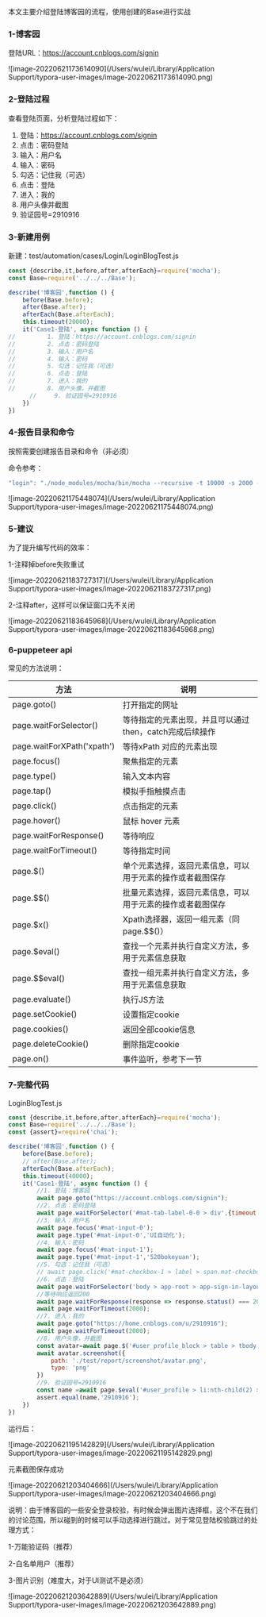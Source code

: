 本文主要介绍登陆博客园的流程，使用创建的Base进行实战

### 1-博客园

登陆URL：https://account.cnblogs.com/signin

![image-20220621173614090](/Users/wulei/Library/Application Support/typora-user-images/image-20220621173614090.png)

### 2-登陆过程

查看登陆页面，分析登陆过程如下：

1. 登陆：https://account.cnblogs.com/signin
2. 点击：密码登陆
3. 输入：用户名
4. 输入：密码
5. 勾选：记住我（可选）
6. 点击：登陆
7. 进入：我的
8. 用户头像并截图
9. 验证园号=2910916

### 3-新建用例

新建：test/automation/cases/Login/LoginBlogTest.js

```javascript
const {describe,it,before,after,afterEach}=require('mocha');
const Base=require('../../../Base');

describe('博客园',function () {
    before(Base.before);
    after(Base.after);
    afterEach(Base.afterEach);
    this.timeout(20000);
    it('Case1-登陆', async function () {
//         1. 登陆：https://account.cnblogs.com/signin
//         2. 点击：密码登陆
//         3. 输入：用户名
//         4. 输入：密码
//         5. 勾选：记住我（可选）
//         6. 点击：登陆
//         7. 进入：我的
//         8. 用户头像，并截图
      //	 9. 验证园号=2910916
    })
})
```

### 4-报告目录和命令

按照需要创建报告目录和命令（非必须）

命令参考：

```javascript
"login": "./node_modules/mocha/bin/mocha --recursive -t 10000 -s 2000 --reporter mochawesome test/automation/cases/Login/LoginBlogTest.js -reporter-options reportDir=test/report/Login",
```

![image-20220621175448074](/Users/wulei/Library/Application Support/typora-user-images/image-20220621175448074.png)

### 5-建议

为了提升编写代码的效率：

1-注释掉before失败重试

![image-20220621183727317](/Users/wulei/Library/Application Support/typora-user-images/image-20220621183727317.png)

2-注释after，这样可以保证窗口先不关闭

![image-20220621183645968](/Users/wulei/Library/Application Support/typora-user-images/image-20220621183645968.png)

### 6-puppeteer api

常见的方法说明：

| 方法                       | 说明                                                       |
| -------------------------- | ---------------------------------------------------------- |
| page.goto()                | 打开指定的网址                                             |
| page.waitForSelector()     | 等待指定的元素出现，并且可以通过then，catch完成后续操作    |
| page.waitForXPath('xpath') | 等待xPath 对应的元素出现                                   |
| page.focus()               | 聚焦指定的元素                                             |
| page.type()                | 输入文本内容                                               |
| page.tap()                 | 模拟手指触摸点击                                           |
| page.click()               | 点击指定的元素                                             |
| page.hover()               | 鼠标 hover 元素                                            |
| page.waitForResponse()     | 等待响应                                                   |
| page.waitForTimeout()      | 等待指定时间                                               |
| page.$()                   | 单个元素选择，返回元素信息，可以用于元素的操作或者截图保存 |
| page.$$()                  | 批量元素选择，返回元素信息，可以用于元素的操作或者截图保存 |
| page.$x()                  | Xpath选择器，返回一组元素（同page.$$()）                   |
| page.$eval()               | 查找一个元素并执行自定义方法，多用于元素信息获取           |
| page.$$eval()              | 查找一组元素并执行自定义方法，多用于元素信息获取           |
| page.evaluate()            | 执行JS方法                                                 |
| page.setCookie()           | 设置指定cookie                                             |
| page.cookies()             | 返回全部cookie信息                                         |
| page.deleteCookie()        | 删除指定cookie                                             |
| page.on()                  | 事件监听，参考下一节                                       |

### 7-完整代码

LoginBlogTest.js

```javascript
const {describe,it,before,after,afterEach}=require('mocha');
const Base=require('../../../Base');
const {assert}=require('chai');

describe('博客园',function () {
    before(Base.before);
    // after(Base.after);
    afterEach(Base.afterEach);
    this.timeout(40000);
    it('Case1-登陆', async function () {
        //1. 登陆：博客园
        await page.goto("https://account.cnblogs.com/signin");
        //2. 点击：密码登陆
        await page.waitForSelector('#mat-tab-label-0-0 > div',{timeout:2*1000}).then(ele=>{ele.click()}).catch(e=>{console.log(e)})
        //3. 输入：用户名
        await page.focus('#mat-input-0');
        await page.type('#mat-input-0','UI自动化');
        //4. 输入：密码
        await page.focus('#mat-input-1');
        await page.type('#mat-input-1','520bokeyuan');
        //5. 勾选：记住我（可选）
        // await page.click('#mat-checkbox-1 > label > span.mat-checkbox-inner-container');
        //6. 点击：登陆
        await page.waitForSelector('body > app-root > app-sign-in-layout > div > div > app-sign-in > app-content-container > div > div > div > form > div > button',{timeout:2*1000}).then(ele=>{ele.click()}).catch(e=>{console.log(e)})
        //等待响应返回200
        await page.waitForResponse(response => response.status() === 200);
        await page.waitForTimeout(2000);
        //7. 进入：我的
        await page.goto("https://home.cnblogs.com/u/2910916");
        await page.waitForTimeout(2000);
        //8. 用户头像，并截图
        const avatar=await page.$('#user_profile_block > table > tbody > tr > td:nth-child(1) > div > img');
        await avatar.screenshot({
            path: './test/report/screenshot/avatar.png',
            type: 'png'
        })
        //9. 验证园号=2910916
        const name =await page.$eval('#user_profile > li:nth-child(2) > span:nth-child(2)',el => el.textContent);
        assert.equal(name,'2910916');
    })
})
```

运行后：

![image-20220621195142829](/Users/wulei/Library/Application Support/typora-user-images/image-20220621195142829.png)

元素截图保存成功

![image-20220621203404666](/Users/wulei/Library/Application Support/typora-user-images/image-20220621203404666.png)



说明：由于博客园的一些安全登录校验，有时候会弹出图片选择框，这个不在我们的讨论范围，所以碰到的时候可以手动选择进行跳过。对于常见登陆校验跳过的处理方式：

1-万能验证码（推荐）

2-白名单用户（推荐）

3-图片识别（难度大，对于UI测试不是必须）

![image-20220621203642889](/Users/wulei/Library/Application Support/typora-user-images/image-20220621203642889.png)